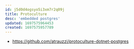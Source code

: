 ```yaml
---
id: j5d0d4ogsyo5i3xm7r2q09j
title: Protoculture
desc: 'embedded postgres'
updated: 1697575964453
created: 1697575957789
---
```


- https://github.com/atrauzzi/protoculture-dotnet-postgres